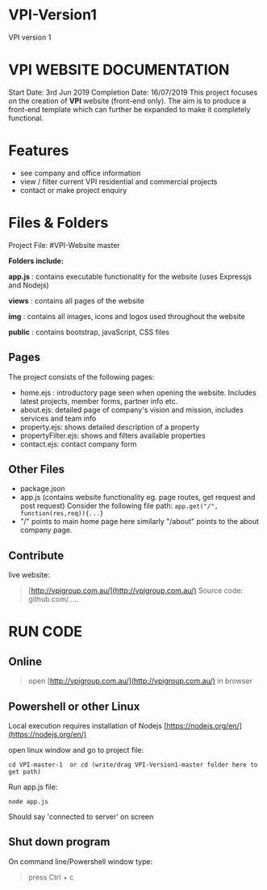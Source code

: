 # VPI-Version1
VPI version 1

# VPI WEBSITE DOCUMENTATION


Start Date: 3rd Jun 2019
Completion Date: 16/07/2019
This project focuses on the creation of **VPI** website (front-end only). The aim is to produce a front-end template which can further be expanded to make it completely functional.

# Features
- see company and office information 
- view / filter current VPI residential and commercial projects
- contact or make project enquiry

# Files & Folders

Project File:
#VPI-Website master

  **Folders include:**

**app.js** : contains executable functionality for the website (uses Expressjs and Nodejs)

**views**  : contains all pages of the website  

**img**    : contains all images, icons and logos used throughout the website

**public** : contains bootstrap, javaScript, CSS files     

## Pages

The project consists of the following pages:

- home.ejs : introductory page seen when opening the website. Includes latest projects, member forms, partner info etc. 
- about.ejs: detailed page of company's vision and mission, includes services and team info
- property.ejs: shows detailed description of a property
- propertyFilter.ejs: shows and filters available properties
- contact.ejs: contact company form

## Other Files
- package.json
- app.js (contains website functionality eg. page routes, get request and post request)
Consider the following file path:
``app.get("/", function(res,req)){...}``
- "/" points to main home page here similarly "/about" points to the about company page.

## Contribute
live website: 
> [http://vpigroup.com.au/](http://vpigroup.com.au/)
Source code: github.com/.....  



# RUN CODE

## Online
> open  [http://vpigroup.com.au/](http://vpigroup.com.au/) in browser

## Powershell or other Linux
Local execution requires installation of Nodejs [https://nodejs.org/en/](https://nodejs.org/en/)

open linux window and go to project file:

    cd VPI-master-1  or cd (write/drag VPI-Version1-master folder here to get path)

Run app.js file:

    node app.js

Should say 'connected to server' on screen
## Shut down program
On command line/Powershell window type:
>press Ctrl + c 




